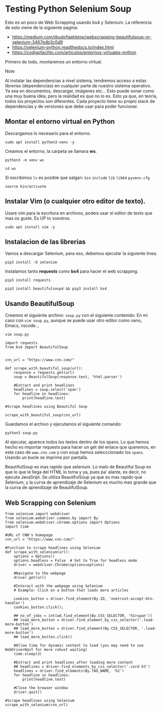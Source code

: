 # Testing Python Selenium Soup
Esto es un poco de Web Scrapping usando bs4 y Selenium. La referencia de esto viene de la siguiente pagina: 
- https://medium.com/@udofiaetietop/webscrapping-beautifulsoup-or-selenium-3467edb3c0d9
- https://selenium-python.readthedocs.io/index.html
- https://codigofacilito.com/articulos/entornos-virtuales-python

Primero de todo, montaremos un entorno virtual. 

> [!NOTE]  
> Al instalar las dependencias a nivel sistema, tendremos acceso a estas librerías (dependencias) en cualquier parte de nuestro sistema operativo. Ya sea en documentos, descargar, imágenes etc... Esto puede sonar como una muy buena idea, pero la realidad es que no lo es. Esto ya que, en teoría, todos los proyectos son diferentes. Cada proyecto tiene su propio stack de dependencias y de versiones que debe usar para poder funcionar.

## Montar el entorno virtual en Python
Descargamos lo necesario para el entorno. 
```shell
sudo apt install python3-venv -y
```
Creamos el entorno, la carpeta se llamara **ws**. 
```shell
python3 -m venv ws
```
```shell
cd ws
```
Si escribimos `ls` es posible que salgan: 
`bin` `include` `lib` `lib64` `pyvenv.cfg`

```shell
source bin/activate
```
## Instalar Vim (o cualquier otro editor de texto).
Usare vim para la escritura en archivos, podeis usar el editor de texto que mas os guste. Es UP to vosotros.
```shell
sudo apt install vim -y
```
## Instalacion de las librerias
Vamos a descargar Selenium, para eso, debemos ejecutar la siguiente linea.
```python3
pip3 install -U selenium
```

Instalamos tanto **requests** como **bs4** para hacer el web scrapping.
```shell
pip3 install requests
```

```shell
pip3 install beautifulsoup4 && pip3 install bs4
```

## Usando BeautifulSoup
Creamos el siguiente archivo: `soup.py` con el siguiente contenido:
En mi caso con `vim soup.py`, aunque se puede usar otro editor como nano, Emacs, vscode...
```shell
vim soup.py
```
```python3
import requests
from bs4 import BeautifulSoup


cnn_url = "https://www.cnn.com/"

def scrape_with_beautiful_soup(url):
    response = requests.get(url)
    soup = BeautifulSoup(response.text, 'html.parser')

    #Extract and print headlines
    headlines = soup.select('span')
    for headline in headlines:
        print(headline.text)

#Scrape headlines using Beautiful Soup

scrape_with_beautiful_soup(cnn_url)
```
Guardamos el archivo y ejecutamos el siguiente comando:
```shell
python3 soup.py
```
Al ejecutar, aparece todos los textos dentro de los spans. Lo que hemos hecho es importar requests para hacer un get del enlace que queremos, en este caso de `www.cnn.com` y con soup hemos selecccionado los `spans`. Usando un bucle se imprime por pantalla.

BeautifulSoup es mas rapido que selenium. Lo malo de Beautiful Soup es que lo que le llega del HTML lo toma y ya, pues pa' alante, es decir, no ejecuta JavaSript. Se utiliza BeautifulSoup ya que es mas rapido que Selenium, y la curva de aprendizaje de Selenium es mucho mas grande que la curva de aprendizaje de BeautifulSoup.

## Web Scrapping con Selenium
```python3
from selenium import webdriver
from selenium.webdriver.common.by import By
from selenium.webdriver.chrome.options import Options
import time

#URL of CNN's homepage
cnn_url = "https://www.cnn.com/"

#Function to scrape headlines using Selenium
def scrape_with_selenium(url):
    options = Options()
    options.headless = False  # Set to True for headless mode
    driver = webdriver.Chrome(options=options)

    #Navigate to the webpage
    driver.get(url)

    #Interact with the webpage using Selenium
    # Example: Click on a button that loads more articles

    cookies_button = driver.find_element(By.ID, 'onetrust-accept-btn-handler')
    cookies_button.click();

    ## no_of_jobs = int(wd.find_element(By.CSS_SELECTOR, 'h1>span'))
    ## load_more_button = driver.find_element_by_css_selector('.load-more-button')
    ## load_more_button = driver.find_element(By.CSS_SELECTOR, '.load-more-button')
    ## load_more_button.click()

    #Allow time for dynamic content to load (you may need to use WebDriverWait for more robust waiting)
    time.sleep(3)

    #Extract and print headlines after loading more content
    ## headlines = driver.find_elements_by_css_selector('.card h3')
    headlines = driver.find_elements(By.TAG_NAME, 'h2')
    for headline in headlines:
        print(headline.text)

    #Close the browser window
    driver.quit()

#Scrape headlines using Selenium
scrape_with_selenium(cnn_url)
```
